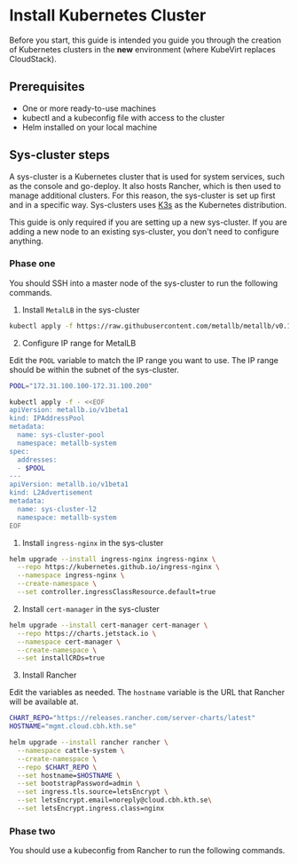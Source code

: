 # Install Kubernetes Cluster

Before you start, this guide is intended you guide you through the creation of Kubernetes clusters in the **new** environment (where KubeVirt replaces CloudStack). 


## Prerequisites

- One or more ready-to-use machines
- kubectl and a kubeconfig file with access to the cluster
- Helm installed on your local machine

## Sys-cluster steps

A sys-cluster is a Kubernetes cluster that is used for system services, such as the console and go-deploy. It also hosts Rancher, which is then used to manage additional clusters. For this reason, the sys-cluster is set up first and in a specific way. Sys-clusters uses [K3s](https://k3s.io) as the Kubernetes distribution. 

This guide is only required if you are setting up a new sys-cluster. If you are adding a new node to an existing sys-cluster, you don't need to configure anything.


### **Phase one**
You should SSH into a master node of the sys-cluster to run the following commands.

1. Install `MetalLB` in the sys-cluster
```bash
kubectl apply -f https://raw.githubusercontent.com/metallb/metallb/v0.14.4/config/manifests/metallb-native.yaml
```

2. Configure IP range for MetalLB

Edit the `POOL` variable to match the IP range you want to use. The IP range should be within the subnet of the sys-cluster.

```bash
POOL="172.31.100.100-172.31.100.200"

kubectl apply -f - <<EOF
apiVersion: metallb.io/v1beta1
kind: IPAddressPool
metadata:
  name: sys-cluster-pool
  namespace: metallb-system
spec:
  addresses:
  - $POOL
---
apiVersion: metallb.io/v1beta1
kind: L2Advertisement
metadata:
  name: sys-cluster-l2
  namespace: metallb-system
EOF
```

1. Install `ingress-nginx` in the sys-cluster
```bash
helm upgrade --install ingress-nginx ingress-nginx \
  --repo https://kubernetes.github.io/ingress-nginx \
  --namespace ingress-nginx \
  --create-namespace \
  --set controller.ingressClassResource.default=true
```

2. Install `cert-manager` in the sys-cluster

```bash
helm upgrade --install cert-manager cert-manager \
  --repo https://charts.jetstack.io \
  --namespace cert-manager \
  --create-namespace \
  --set installCRDs=true
```

3. Install Rancher

Edit the variables as needed. The `hostname` variable is the URL that Rancher will be available at.

```bash
CHART_REPO="https://releases.rancher.com/server-charts/latest"
HOSTNAME="mgmt.cloud.cbh.kth.se"

helm upgrade --install rancher rancher \
  --namespace cattle-system \
  --create-namespace \
  --repo $CHART_REPO \
  --set hostname=$HOSTNAME \
  --set bootstrapPassword=admin \
  --set ingress.tls.source=letsEncrypt \
  --set letsEncrypt.email=noreply@cloud.cbh.kth.se\
  --set letsEncrypt.ingress.class=nginx
```


### **Phase two**
You should use a kubeconfig from Rancher to run the following commands.